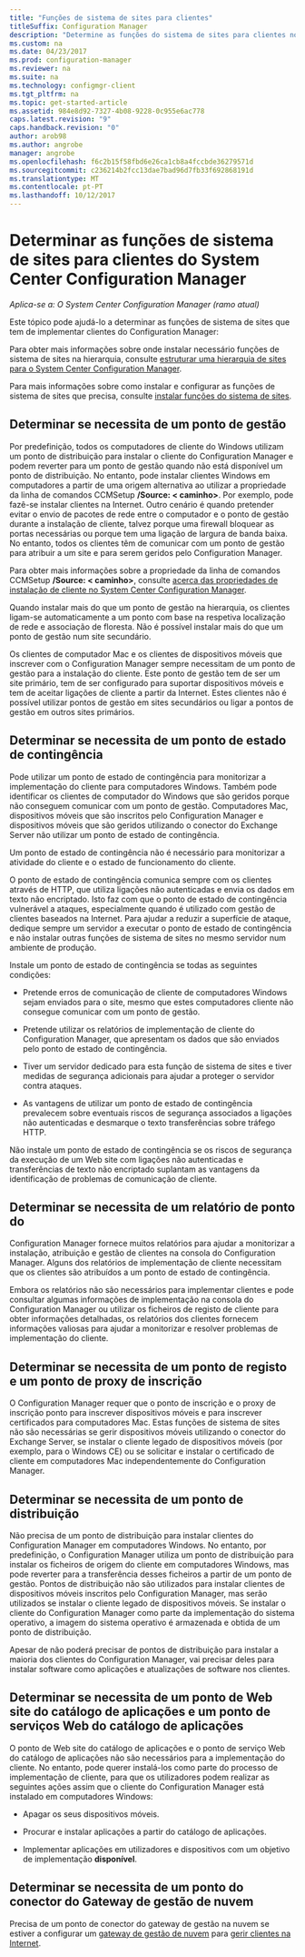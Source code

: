 ```yaml
---
title: "Funções de sistema de sites para clientes"
titleSuffix: Configuration Manager
description: "Determine as funções do sistema de sites para clientes no System Center Configuration Manager."
ms.custom: na
ms.date: 04/23/2017
ms.prod: configuration-manager
ms.reviewer: na
ms.suite: na
ms.technology: configmgr-client
ms.tgt_pltfrm: na
ms.topic: get-started-article
ms.assetid: 984e8d92-7327-4b08-9228-0c955e6ac778
caps.latest.revision: "9"
caps.handback.revision: "0"
author: arob98
ms.author: angrobe
manager: angrobe
ms.openlocfilehash: f6c2b15f58fbd6e26ca1cb8a4fccbde36279571d
ms.sourcegitcommit: c236214b2fcc13dae7bad96d7fb33f692868191d
ms.translationtype: MT
ms.contentlocale: pt-PT
ms.lasthandoff: 10/12/2017
---
```

# <a name="determine-the-site-system-roles-for-system-center-configuration-manager-clients"></a>Determinar as funções de sistema de sites para clientes do System Center Configuration Manager

*Aplica-se a: O System Center Configuration Manager (ramo atual)*

Este tópico pode ajudá-lo a determinar as funções de sistema de sites que tem de implementar clientes do Configuration Manager:  

 Para obter mais informações sobre onde instalar necessário funções de sistema de sites na hierarquia, consulte [estruturar uma hierarquia de sites para o System Center Configuration Manager](../../../../core/plan-design/hierarchy/design-a-hierarchy-of-sites.md).  

 Para mais informações sobre como instalar e configurar as funções de sistema de sites que precisa, consulte [instalar funções do sistema de sites](../../../../core/servers/deploy/configure/install-site-system-roles.md).  

##  <a name="determine-if-you-need-a-management-point"></a>Determinar se necessita de um ponto de gestão  
 Por predefinição, todos os computadores de cliente do Windows utilizam um ponto de distribuição para instalar o cliente do Configuration Manager e podem reverter para um ponto de gestão quando não está disponível um ponto de distribuição. No entanto, pode instalar clientes Windows em computadores a partir de uma origem alternativa ao utilizar a propriedade da linha de comandos CCMSetup **/Source: < caminho\>**. Por exemplo, pode fazê-se instalar clientes na Internet. Outro cenário é quando pretender evitar o envio de pacotes de rede entre o computador e o ponto de gestão durante a instalação de cliente, talvez porque uma firewall bloquear as portas necessárias ou porque tem uma ligação de largura de banda baixa. No entanto, todos os clientes têm de comunicar com um ponto de gestão para atribuir a um site e para serem geridos pelo Configuration Manager.  

 Para obter mais informações sobre a propriedade da linha de comandos CCMSetup **/Source: < caminho\>**, consulte [acerca das propriedades de instalação de cliente no System Center Configuration Manager](../../../../core/clients/deploy/about-client-installation-properties.md).  

 Quando instalar mais do que um ponto de gestão na hierarquia, os clientes ligam-se automaticamente a um ponto com base na respetiva localização de rede e associação de floresta. Não é possível instalar mais do que um ponto de gestão num site secundário.  

 Os clientes de computador Mac e os clientes de dispositivos móveis que inscrever com o Configuration Manager sempre necessitam de um ponto de gestão para a instalação do cliente. Este ponto de gestão tem de ser um site primário, tem de ser configurado para suportar dispositivos móveis e tem de aceitar ligações de cliente a partir da Internet. Estes clientes não é possível utilizar pontos de gestão em sites secundários ou ligar a pontos de gestão em outros sites primários.  

##  <a name="determine-if-you-need-a-fallback-status-point"></a>Determinar se necessita de um ponto de estado de contingência  
 Pode utilizar um ponto de estado de contingência para monitorizar a implementação do cliente para computadores Windows. Também pode identificar os clientes de computador do Windows que são geridos porque não conseguem comunicar com um ponto de gestão. Computadores Mac, dispositivos móveis que são inscritos pelo Configuration Manager e dispositivos móveis que são geridos utilizando o conector do Exchange Server não utilizar um ponto de estado de contingência.  

 Um ponto de estado de contingência não é necessário para monitorizar a atividade do cliente e o estado de funcionamento do cliente.  

 O ponto de estado de contingência comunica sempre com os clientes através de HTTP, que utiliza ligações não autenticadas e envia os dados em texto não encriptado. Isto faz com que o ponto de estado de contingência vulnerável a ataques, especialmente quando é utilizado com gestão de clientes baseados na Internet. Para ajudar a reduzir a superfície de ataque, dedique sempre um servidor a executar o ponto de estado de contingência e não instalar outras funções de sistema de sites no mesmo servidor num ambiente de produção.  

 Instale um ponto de estado de contingência se todas as seguintes condições:  

-   Pretende erros de comunicação de cliente de computadores Windows sejam enviados para o site, mesmo que estes computadores cliente não consegue comunicar com um ponto de gestão.  

-   Pretende utilizar os relatórios de implementação de cliente do Configuration Manager, que apresentam os dados que são enviados pelo ponto de estado de contingência.  

-   Tiver um servidor dedicado para esta função de sistema de sites e tiver medidas de segurança adicionais para ajudar a proteger o servidor contra ataques.  

-   As vantagens de utilizar um ponto de estado de contingência prevalecem sobre eventuais riscos de segurança associados a ligações não autenticadas e desmarque o texto transferências sobre tráfego HTTP.  

 Não instale um ponto de estado de contingência se os riscos de segurança da execução de um Web site com ligações não autenticadas e transferências de texto não encriptado suplantam as vantagens da identificação de problemas de comunicação de cliente.  

##  <a name="determine-whether-you-need-a-reporting-services-point"></a>Determinar se necessita de um relatório de ponto do  
 Configuration Manager fornece muitos relatórios para ajudar a monitorizar a instalação, atribuição e gestão de clientes na consola do Configuration Manager. Alguns dos relatórios de implementação de cliente necessitam que os clientes são atribuídos a um ponto de estado de contingência.  

 Embora os relatórios não são necessários para implementar clientes e pode consultar algumas informações de implementação na consola do Configuration Manager ou utilizar os ficheiros de registo de cliente para obter informações detalhadas, os relatórios dos clientes fornecem informações valiosas para ajudar a monitorizar e resolver problemas de implementação do cliente.  

##  <a name="determine-if-you-need-an-enrollment-point-and-an-enrollment-proxy-point"></a>Determinar se necessita de um ponto de registo e um ponto de proxy de inscrição  
 O Configuration Manager requer que o ponto de inscrição e o proxy de inscrição ponto para inscrever dispositivos móveis e para inscrever certificados para computadores Mac. Estas funções de sistema de sites não são necessárias se gerir dispositivos móveis utilizando o conector do Exchange Server, se instalar o cliente legado de dispositivos móveis (por exemplo, para o Windows CE) ou se solicitar e instalar o certificado de cliente em computadores Mac independentemente do Configuration Manager.  

##  <a name="determine-if-you-need-a-distribution-point"></a>Determinar se necessita de um ponto de distribuição  
 Não precisa de um ponto de distribuição para instalar clientes do Configuration Manager em computadores Windows. No entanto, por predefinição, o Configuration Manager utiliza um ponto de distribuição para instalar os ficheiros de origem do cliente em computadores Windows, mas pode reverter para a transferência desses ficheiros a partir de um ponto de gestão. Pontos de distribuição não são utilizados para instalar clientes de dispositivos móveis inscritos pelo Configuration Manager, mas serão utilizados se instalar o cliente legado de dispositivos móveis. Se instalar o cliente do Configuration Manager como parte da implementação do sistema operativo, a imagem do sistema operativo é armazenada e obtida de um ponto de distribuição.  

 Apesar de não poderá precisar de pontos de distribuição para instalar a maioria dos clientes do Configuration Manager, vai precisar deles para instalar software como aplicações e atualizações de software nos clientes.  

##  <a name="determine-if-you-need-an-application-catalog-website-point-and-an-application-catalog-web-services-point"></a>Determinar se necessita de um ponto de Web site do catálogo de aplicações e um ponto de serviços Web do catálogo de aplicações  
 O ponto de Web site do catálogo de aplicações e o ponto de serviço Web do catálogo de aplicações não são necessários para a implementação do cliente. No entanto, pode querer instalá-los como parte do processo de implementação de cliente, para que os utilizadores podem realizar as seguintes ações assim que o cliente do Configuration Manager está instalado em computadores Windows:  

-   Apagar os seus dispositivos móveis.  

-   Procurar e instalar aplicações a partir do catálogo de aplicações.  

-   Implementar aplicações em utilizadores e dispositivos com um objetivo de implementação **disponível**.  

##  <a name="determine-whether-you-require-a-cloud-management-gateway-connector-point"></a>Determinar se necessita de um ponto do conector do Gateway de gestão de nuvem 

Precisa de um ponto de conector do gateway de gestão na nuvem se estiver a configurar um [gateway de gestão de nuvem](/sccm/core/clients/manage/setup-cloud-management-gateway) para [gerir clientes na Internet](/sccm/core/clients/manage/manage-clients-internet).


 